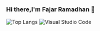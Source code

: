 ### Hi there,I'm Fajar Ramadhan 👋

![Top Langs](https://github-readme-stats.vercel.app/api/top-langs/?username=Fajarr021123&layout=compact)
![Visual Studio Code](https://img.shields.io/badge/IDE-Visual%20Studio%20Code-blue?style=flat-square&logo=visual-studio-code)
